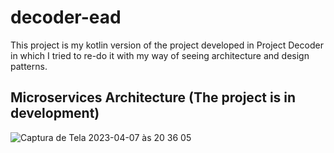 # decoder-ead

This project is my kotlin version of the project developed in Project Decoder in which I tried to re-do it with my way of seeing architecture and design patterns.

## Microservices Architecture (The project is in development)
![Captura de Tela 2023-04-07 às 20 36 05](https://user-images.githubusercontent.com/38674533/230692470-562686b7-d666-42eb-9c78-b392986f1f09.png)
